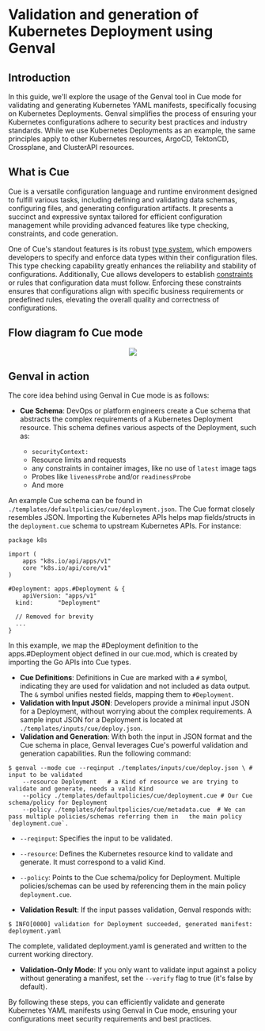 # Validation and generation of Kubernetes Deployment using Genval

## Introduction

In this guide, we'll explore the usage of the Genval tool in Cue mode for validating and generating Kubernetes YAML manifests, specifically focusing on Kubernetes Deployments. Genval simplifies the process of ensuring your Kubernetes configurations adhere to security best practices and industry standards. While we use Kubernetes Deployments as an example, the same principles apply to other Kubernetes resources, ArgoCD, TektonCD, Crossplane, and ClusterAPI resources.

## What is Cue

Cue is a versatile configuration language and runtime environment designed to fulfill various tasks, including defining and validating data schemas, configuring files, and generating configuration artifacts. It presents a succinct and expressive syntax tailored for efficient configuration management while providing advanced features like type checking, constraints, and code generation.


One of Cue's standout features is its robust [type system](https://cuelang.org/docs/tutorials/tour/types/types/), which empowers developers to specify and enforce data types within their configuration files. This type checking capability greatly enhances the reliability and stability of configurations. Additionally, Cue allows developers to establish [constraints](https://cuelang.org/docs/tutorials/tour/intro/constraints/) or rules that configuration data must follow. Enforcing these constraints ensures that configurations align with specific business requirements or predefined rules, elevating the overall quality and correctness of configurations.

## Flow diagram fo Cue mode

<p align="center">
  <img src="../cueval.svg" />
</p>




## Genval in action

The core idea behind using Genval in Cue mode is as follows:

- **Cue Schema**: DevOps or platform engineers create a Cue schema that abstracts the complex requirements of a Kubernetes Deployment resource. This schema defines various aspects of the Deployment, such as:

  - `securityContext:`
  - Resource limits and requests
  - any constraints in container images, like no use of `latest` image tags
  - Probes like `livenessProbe` and/or `readinessProbe`
  - And more

An example Cue schema can be found in `./templates/defaultpolicies/cue/deployment.json`. The Cue format closely resembles JSON. Importing the Kubernetes APIs helps map fields/structs in the `deployment.cue` schema to upstream Kubernetes APIs. For instance:


```cue
package k8s

import (
    apps "k8s.io/api/apps/v1"
    core "k8s.io/api/core/v1"
)

#Deployment: apps.#Deployment & {
	apiVersion: "apps/v1"
  kind:       "Deployment"

  // Removed for brevity
  ...
}
```

In this example, we map the #Deployment definition to the apps.#Deployment object defined in our cue.mod, which is created by importing the Go APIs into Cue types.

- **Cue Definitions**: Definitions in Cue are marked with a `#` symbol, indicating they are used for validation and not included as data output. The `&` symbol unifies nested fields, mapping them to `#Deployment`.
- **Validation with Input JSON**: Developers provide a minimal input JSON for a Deployment, without worrying about the complex requirements. A sample input JSON for a Deployment is located at `./templates/inputs/cue/deploy.json`.
- **Validation and Generation**: With both the input in JSON format and the Cue schema in place, Genval leverages Cue's powerful validation and generation capabilities. Run the following command:

```shell
$ genval --mode cue --reqinput ./templates/inputs/cue/deploy.json \ # input to be validated
    --resource Deployment   # a Kind of resource we are trying to validate and generate, needs a valid Kind
    --policy ./templates/defaultpolicies/cue/deployment.cue # Our Cue schema/policy for Deployment
    --policy ./templates/defaultpolicies/cue/metadata.cue  # We can pass multiple policies/schemas referring them in   the main policy `deployment.cue`.  
```
  - `--reqinput`: Specifies the input to be validated.
  - `--resource`: Defines the Kubernetes resource kind to validate and generate. It must correspond to a valid Kind.
  - `--policy`: Points to the Cue schema/policy for Deployment. Multiple policies/schemas can be used by referencing them in the main policy `deployment.cue`.

- **Validation Result**: If the input passes validation, Genval responds with:

```shell
$ INFO[0000] validation for Deployment succeeded, generated manifest: deployment.yaml
```

The complete, validated deployment.yaml is generated and written to the current working directory.

- **Validation-Only Mode**: If you only want to validate input against a policy without generating a manifest, set the `--verify` flag to true (it's false by default).

By following these steps, you can efficiently validate and generate Kubernetes YAML manifests using Genval in Cue mode, ensuring your configurations meet security requirements and best practices.

